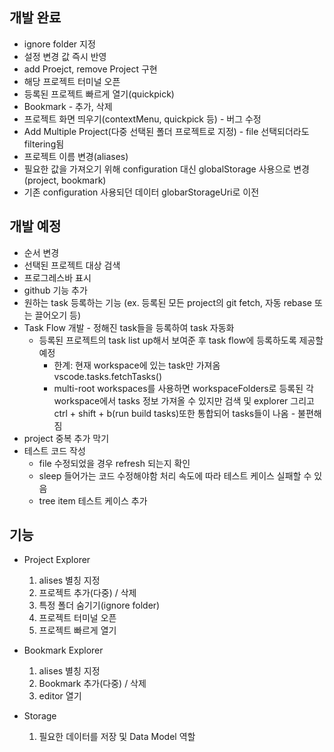 ## 개발 완료

- ignore folder 지정
- 설정 변경 값 즉시 반영
- add Proejct, remove Project 구현
- 해당 프로젝트 터미널 오픈
- 등록된 프로젝트 빠르게 열기(quickpick)
- Bookmark - 추가, 삭제
- 프로젝트 화면 띄우기(contextMenu, quickpick 등) - 버그 수정
- Add Multiple Project(다중 선택된 폴더 프로젝트로 지정) - file 선택되더라도 filtering됨
- 프로젝트 이름 변경(aliases)
- 필요한 값을 가져오기 위해 configuration 대신 globalStorage 사용으로 변경 (project, bookmark)
- 기존 configuration 사용되던 데이터 globarStorageUri로 이전

## 개발 예정

- 순서 변경
- 선택된 프로젝트 대상 검색
- 프로그레스바 표시
- github 기능 추가
- 원하는 task 등록하는 기능 (ex. 등록된 모든 project의 git fetch, 자동 rebase 또는 끌어오기 등)
- Task Flow 개발 - 정해진 task들을 등록하여 task 자동화
  - 등록된 프로젝트의 task list up해서 보여준 후 task flow에 등록하도록 제공할 예정
    - 한계: 현재 workspace에 있는 task만 가져옴 vscode.tasks.fetchTasks()
    - multi-root workspaces를 사용하면 workspaceFolders로 등록된 각 workspace에서 tasks 정보 가져올 수 있지만 검색 및 explorer 그리고 ctrl + shift + b(run build tasks)또한 통합되어 tasks들이 나옴 - 불편해짐
- project 중복 추가 막기
- 테스트 코드 작성
  - file 수정되었을 경우 refresh 되는지 확인
  - sleep 들어가는 코드 수정해야함 처리 속도에 따라 테스트 케이스 실패할 수 있음
  - tree item 테스트 케이스 추가

## 기능

- Project Explorer

  1. alises 별칭 지정
  2. 프로젝트 추가(다중) / 삭제
  3. 특정 폴더 숨기기(ignore folder)
  4. 프로젝트 터미널 오픈
  5. 프로젝트 빠르게 열기

- Bookmark Explorer

  1. alises 별칭 지정
  2. Bookmark 추가(다중) / 삭제
  3. editor 열기

- Storage
  1. 필요한 데이터를 저장 및 Data Model 역할
